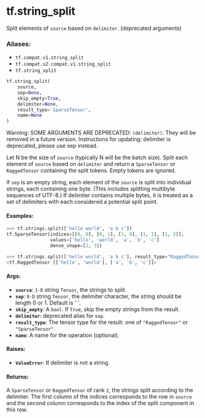 <div itemscope itemtype="http://developers.google.com/ReferenceObject">
<meta itemprop="name" content="tf.string_split" />
<meta itemprop="path" content="Stable" />
</div>

# tf.string_split

Split elements of `source` based on `delimiter`. (deprecated arguments)

### Aliases:

* `tf.compat.v1.string_split`
* `tf.compat.v2.compat.v1.string_split`
* `tf.string_split`

``` python
tf.string_split(
    source,
    sep=None,
    skip_empty=True,
    delimiter=None,
    result_type='SparseTensor',
    name=None
)
```

<!-- Placeholder for "Used in" -->

Warning: SOME ARGUMENTS ARE DEPRECATED: `(delimiter)`. They will be removed in a future version.
Instructions for updating:
delimiter is deprecated, please use sep instead.

Let N be the size of `source` (typically N will be the batch size). Split each
element of `source` based on `delimiter` and return a `SparseTensor`
or `RaggedTensor` containing the split tokens. Empty tokens are ignored.

If `sep` is an empty string, each element of the `source` is split
into individual strings, each containing one byte. (This includes splitting
multibyte sequences of UTF-8.) If delimiter contains multiple bytes, it is
treated as a set of delimiters with each considered a potential split point.

#### Examples:



```python
>>> tf.strings.split(['hello world', 'a b c'])
tf.SparseTensor(indices=[[0, 0], [0, 1], [1, 0], [1, 1], [1, 2]],
                values=['hello', 'world', 'a', 'b', 'c']
                dense_shape=[2, 3])

>>> tf.strings.split(['hello world', 'a b c'], result_type="RaggedTensor")
<tf.RaggedTensor [['hello', 'world'], ['a', 'b', 'c']]>
```

#### Args:


* <b>`source`</b>: `1-D` string `Tensor`, the strings to split.
* <b>`sep`</b>: `0-D` string `Tensor`, the delimiter character, the string should
  be length 0 or 1. Default is ' '.
* <b>`skip_empty`</b>: A `bool`. If `True`, skip the empty strings from the result.
* <b>`delimiter`</b>: deprecated alias for `sep`.
* <b>`result_type`</b>: The tensor type for the result: one of `"RaggedTensor"` or
  `"SparseTensor"`.
* <b>`name`</b>: A name for the operation (optional).


#### Raises:


* <b>`ValueError`</b>: If delimiter is not a string.


#### Returns:

A `SparseTensor` or `RaggedTensor` of rank `2`, the strings split according
to the delimiter.  The first column of the indices corresponds to the row
in `source` and the second column corresponds to the index of the split
component in this row.
